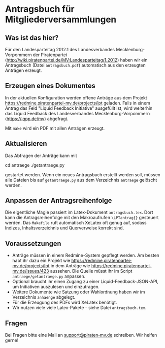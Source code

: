 Antragsbuch für Mitgliederversammlungen
=======================================

Was ist das hier?
-----------------

Für den Landesparteitag 2012.1 des Landesverbandes Mecklenburg-Vorpommern der Piratenpartei (http://wiki.piratenpartei.de/MV:Landesparteitag/1.2012) haben wir ein Antragsbuch (Datei `antragsbuch.pdf`) automatisch aus den erzeugten Anträgen erzeugt.

Erzeugen eines Dokumentes
-------------------------

In der aktuellen Konfiguration werden offene Anträge aus dem Projekt https://redmine.piratenpartei-mv.de/projects/lpt geladen. Falls in einem Antrag das Feld "Liquid Feedback Initiative" ausgefüllt ist, wird weiterhin das Liquid Feedback des Landesverbandes Mecklenburg-Vorpommern (https://lqpp.de/mv) abgefragt.

Mit `make` wird ein PDF mit allen Anträgen erzeugt.

Aktualisieren
-------------

Das Abfragen der Anträge kann mit

  cd antraege
  ./getantraege.py

gestartet werden. Wenn ein neues Antragsbuch erstellt werden soll, müssen alle Dateien bis auf `getantraege.py` aus dem Verzeichnis `antraege` gelöscht werden.

Anpassen der Antragsreihenfolge
-------------------------------

Die eigentliche Magie passiert im Latex-Dokument `antragsbuch.tex`. Dort kann die Antragsreihenfolge mit den Makroaufrufen `\LPTantrag{}` gesteuert werden. Das `Makefile` ruft automatisch XeLatex oft genug auf, sodass Indizes, Inhaltsverzeichnis und Querverweise korrekt sind.

Voraussetzungen
---------------

- Anträge müssen in einem Redmine-System gepflegt werden. Am besten habt ihr dazu ein Projekt wie https://redmine.piratenpartei-mv.de/projects/lpt in dem Anträge wie https://redmine.piratenpartei-mv.de/issues/423 aussehen. Die Quelle müsst ihr im Script `antraege/getantraege.py` anpassen.
- Optional braucht ihr einen Zugang zu einer Liquid-Feedback-JSON-API, um Initiativen auszulesen und einzutragen.
- Weitere Dokumente wie Satzung oder Wahlordnung haben wir im Verzeichnis `anhaenge` abgelegt.
- Für die Erzeugung des PDFs wird XeLatex benötigt.
- Wir nutzen viele viele Latex-Pakete - siehe Datei `antragsbuch.tex`.

Fragen
------

Bei Fragen bitte eine Mail an support@piraten-mv.de schreiben. Wir helfen gerne!